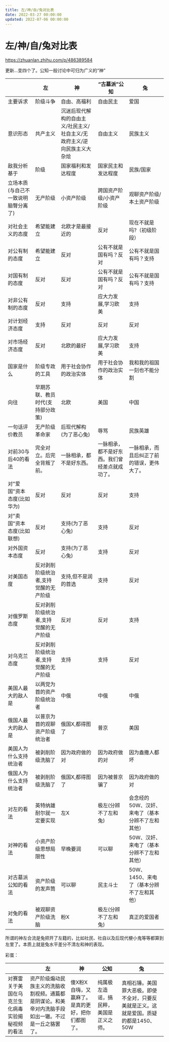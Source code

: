 ```yaml
---
title: 左/神/自/兔对比表
date: 2022-03-27 00:00:00
updated: 2022-07-06 00:00:00
---
```


# 左/神/自/兔对比表

https://zhuanlan.zhihu.com/p/486389584

更新...变四个了。公知一般讨论中可归为广义的“神”

|   | 左<br/> | 神<br/> | “古墓派”公知<br/> | 兔<br/> |
|-----|-----|-----|-----|-----|
|  主要诉求<br/> | 阶级斗争<br/> | 自由、高福利<br/> | 自由民主<br/> | 爱国<br/> |
|  意识形态<br/> | 共产主义<br/> | 沉迷后现代解构的自由主义/社民主义/社自主义/无政府主义/逆向民族主义大杂烩<br/> | 自由主义<br/> | 民族主义<br/> |
|  敌我分析基于<br/> | 阶级<br/> | 国家福利和发达程度<br/> | 国家民主和发达程度<br/> | 民族/国家<br/> |
|  立场本质(与自己不一致说明脑臀分离了)<br/> | 无产阶级<br/> | 小资产阶级<br/> | 跨国资产阶级/小资产阶级<br/> | 观聊资产阶级/本土资产阶级<br/> |
|  对社会主义的态度<br/> | 希望能建立<br/> | 北欧才是最接近的<br/> | 反对<br/> | 现在不就是吗?（初级阶段）<br/> |
|  对公有制的态度<br/> | 希望能建立<br/> | 反对<br/> | 公有不就是国有吗？反对<br/> | 公有不就是国有吗？支持<br/> |
|  对国有制的态度<br/> | 反对<br/> | 反对<br/> | 公有不就是国有吗？反对<br/> | 公有不就是国有吗？支持<br/> |
|  对非公有制的态度<br/> | 反对<br/> | 支持<br/> | 应大力发展,学习欧美<br/> | 支持<br/> |
|  对计划经济态度<br/> | 支持<br/> | 反对<br/> | 反对<br/> | 反对<br/> |
|  对市场经济态度<br/> | 反对<br/> | 北欧的最好<br/> | 应大力发展,学习欧美<br/> | 支持<br/> |
|  国家是什么<br/> | 阶级专政的工具<br/> | 用于社会协作的政治实体<br/> | 用于社会协作的政治实体<br/> | 我和我的祖国一刻也不能分割<br/> |
|  向往<br/> | 早期苏联、教员时代(支持部分政策)<br/> | 北欧<br/> | 美国<br/> | 中国<br/> |
|  一句话评价教员<br/> | 无产阶级革命家<br/> | 后现代解构(为了恶心兔)<br/> | 辱骂<br/> | 民族英雄<br/> |
|  对前30与后40的看法<br/> | 完全对立。后完全背叛了前。<br/> | 一脉相承，都不是好东西。<br/> | 一脉相承，都不是好东西。我们曾经差点就成功了。<br/> | 一脉相承，而且后纠正了前的错误，更伟大了。<br/> |
|  对"爱国"资本态度(比如华为)<br/> | 反对<br/> | 反对<br/> | 反对<br/> | 支持<br/> |
|  对"卖国"资本态度(比如联想)<br/> | 反对<br/> | 支持(为了恶心兔)<br/> | 支持<br/> | 反对<br/> |
|  对外国资本态度<br/> | 反对<br/> | 支持(为了恶心兔)<br/> | 支持<br/> | 反对<br/> |
|  对美国态度<br/> | 反对剥削阶级统治者,支持觉醒的无产阶级<br/> | 支持,但不是润的首选<br/> | 支持<br/> | 反对<br/> |
|  对俄罗斯态度<br/> | 反对剥削阶级统治者,支持觉醒的无产阶级<br/> | 反对<br/> | 反对<br/> | 支持<br/> |
|  对乌克兰态度<br/> | 反对剥削阶级统治者,支持觉醒的无产阶级<br/> | 支持<br/> | 支持<br/> | 反对<br/> |
|  美国人最大的敌人是<br/> | 以两党为首的资产阶级统治者<br/> | 中俄<br/> | 中俄<br/> | 中俄<br/> |
|  俄国人最大的敌人是<br/> | 以普京为首的观聊资产阶级统治者<br/> | 俄国X,都得图了<br/> | 普京<br/> | 美国<br/> |
|  美国人为什么支持统治者<br/> | 被剥削阶级洗脑了<br/> | 因为政府做的对<br/> | 因为政府做的对<br/> | 因为盎撒人都坏<br/> |
|  俄国人为什么支持统治者<br/> | 被剥削阶级洗脑了<br/> | 俄国X,都得图了<br/> | 因为被普京骗了<br/> | 因为政府做的对<br/> |
|  对左的看法<br/> | 英特纳雄耐尔就一定要实现<br/> | 左X<br/> | 极左(分辨不了左和兔)<br/> | 会念经的50W、汉奸、来电了（基本分辨不了左和其他）<br/> |
|  对神的看法<br/> | 小资产阶级思想局限性<br/> | 早晚要润<br/> | 可以聊<br/> | 50W、汉奸、来电了（基本分辨不了左和其他）<br/> |
|  对古墓派公知的看法<br/> | 资产阶级的发声筒<br/> | 可以聊<br/> | 民主斗士<br/> | 50W、1450、来电了（基本分辨不了左和其他）<br/> |
|  对兔的看法<br/> | 被观聊资产阶级洗脑<br/> | 粉X<br/> | 极左(分辨不了左和兔)<br/> | 真正的爱国者<br/> |

所谓的神左合流是兔把开了左籍的，比如社民、社自以及后现代梗小鬼等等都算到左里了。本质上就是兔水平差分不清左和神的表现。

彩蛋：

|   | 左<br/> | 神<br/> | 公知<br/> | 兔<br/> |
|-----|-----|-----|-----|-----|
|  对赛雷关于美国在乌克兰生化病毒实验揭秘视频的看法<br/> | 资产阶级煽动民族主义的洗脑收割视频。通篇都是阴谋论。和美帝对内洗脑手段如出一辙。不过是一丘之貉罢了。<br/> | 傻X粉X自嗨，又赢麻了。是真的更好，把你们都图了。<br/> | 纯属极左造谣，搞民粹，美国是正义之师。<br/> | 真相石锤。美国罪大恶极。即使不全对，只要反美就是正义。这就是爱国。质疑的都是1450、50W<br/> |


